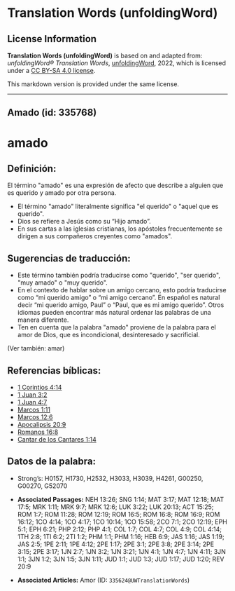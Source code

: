# Translation Words (unfoldingWord)

## License Information

**Translation Words (unfoldingWord)** is based on and adapted from: _unfoldingWord® Translation Words_, [unfoldingWord](https://unfoldingword.org/utw), 2022, which is licensed under a [CC BY-SA 4.0 license](https://creativecommons.org/licenses/by-sa/4.0/legalcode.en).

This markdown version is provided under the same license.



--------------------------------

## Amado (id: 335768)

amado
=====

Definición:
-----------

El término "amado" es una expresión de afecto que describe a alguien que es querido y amado por otra persona.

* El término "amado" literalmente significa "el querido" o "aquel que es querido".
* Dios se refiere a Jesús como su “Hijo amado”.
* En sus cartas a las iglesias cristianas, los apóstoles frecuentemente se dirigen a sus compañeros creyentes como "amados".

Sugerencias de traducción:
--------------------------

* Este término también podría traducirse como "querido", "ser querido", "muy amado" o "muy querido".
* En el contexto de hablar sobre un amigo cercano, esto podría traducirse como “mi querido amigo” o “mi amigo cercano”. En español es natural decir “mi querido amigo, Paul” o “Paul, que es mi amigo querido”. Otros idiomas pueden encontrar más natural ordenar las palabras de una manera diferente.
* Ten en cuenta que la palabra "amado" proviene de la palabra para el amor de Dios, que es incondicional, desinteresado y sacrificial.

(Ver también: amar)

Referencias bíblicas:
---------------------

* [1 Corintios 4:14](https://ref.ly/1Cor4:14)
* [1 Juan 3:2](https://ref.ly/1John3:2)
* [1 Juan 4:7](https://ref.ly/1John4:7)
* [Marcos 1:11](https://ref.ly/Mark1:11)
* [Marcos 12:6](https://ref.ly/Mark12:6)
* [Apocalipsis 20:9](https://ref.ly/Rev20:9)
* [Romanos 16:8](https://ref.ly/Rom16:8)
* [Cantar de los Cantares 1:14](https://ref.ly/Song1:14)

Datos de la palabra:
--------------------

* Strong’s: H0157, H1730, H2532, H3033, H3039, H4261, G00250, G00270, G52070

* **Associated Passages:** NEH 13:26; SNG 1:14; MAT 3:17; MAT 12:18; MAT 17:5; MRK 1:11; MRK 9:7; MRK 12:6; LUK 3:22; LUK 20:13; ACT 15:25; ROM 1:7; ROM 11:28; ROM 12:19; ROM 16:5; ROM 16:8; ROM 16:9; ROM 16:12; 1CO 4:14; 1CO 4:17; 1CO 10:14; 1CO 15:58; 2CO 7:1; 2CO 12:19; EPH 5:1; EPH 6:21; PHP 2:12; PHP 4:1; COL 1:7; COL 4:7; COL 4:9; COL 4:14; 1TH 2:8; 1TI 6:2; 2TI 1:2; PHM 1:1; PHM 1:16; HEB 6:9; JAS 1:16; JAS 1:19; JAS 2:5; 1PE 2:11; 1PE 4:12; 2PE 1:17; 2PE 3:1; 2PE 3:8; 2PE 3:14; 2PE 3:15; 2PE 3:17; 1JN 2:7; 1JN 3:2; 1JN 3:21; 1JN 4:1; 1JN 4:7; 1JN 4:11; 3JN 1:1; 3JN 1:2; 3JN 1:5; 3JN 1:11; JUD 1:1; JUD 1:3; JUD 1:17; JUD 1:20; REV 20:9
* **Associated Articles:** Amor (ID: `335624@UWTranslationWords`)

